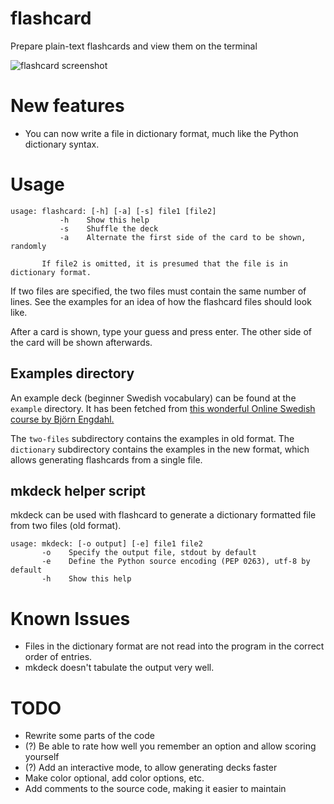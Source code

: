 # flashcard

Prepare plain-text flashcards and view them on the terminal

![flashcard screenshot](http://bugsofberk.net/assets/flashcard.png)

# New features

* You can now write a file in dictionary format, much like the Python dictionary syntax.

# Usage

    usage: flashcard: [-h] [-a] [-s] file1 [file2]
               -h    Show this help
               -s    Shuffle the deck
               -a    Alternate the first side of the card to be shown, randomly
    
    	   If file2 is omitted, it is presumed that the file is in dictionary format.

If two files are specified, the two files must contain the same number of lines. See the examples for an idea of how the flashcard files should look like.

After a card is shown, type your guess and press enter. The other side of the card will be shown afterwards.


## Examples directory
An example deck (beginner Swedish vocabulary) can be found at the `example` directory. It has been fetched from [this wonderful Online Swedish course by Björn Engdahl.](http://www.onlineswedish.com/main.php)

The `two-files` subdirectory contains the examples in old format. The `dictionary` subdirectory contains the examples in the new format, which allows generating flashcards from a single file.

## mkdeck helper script
mkdeck can be used with flashcard to generate a dictionary formatted file from two files (old format).

    usage: mkdeck: [-o output] [-e] file1 file2
           -o    Specify the output file, stdout by default
           -e    Define the Python source encoding (PEP 0263), utf-8 by default
           -h    Show this help

# Known Issues

* Files in the dictionary format are not read into the program in the correct order of entries.
* mkdeck doesn't tabulate the output very well.

# TODO

* Rewrite some parts of the code
* (?) Be able to rate how well you remember an option and allow scoring yourself
* (?) Add an interactive mode, to allow generating decks faster
* Make color optional, add color options, etc.
* Add comments to the source code, making it easier to maintain
